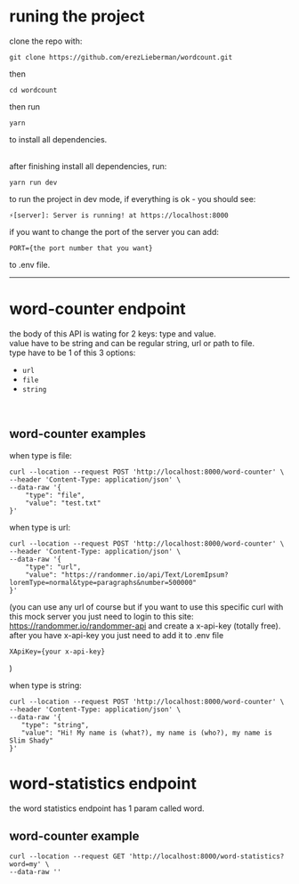 # runing the project
clone the repo with:
````
git clone https://github.com/erezLieberman/wordcount.git
````

then 
````
cd wordcount
````

then run 
````
yarn
````
to install all dependencies.
<br/><br/>


after finishing install all dependencies, run: 
````
yarn run dev
````
to run the project in dev mode, if everything is ok - you should see:
````
⚡️[server]: Server is running! at https://localhost:8000
````
if you want to change the port of the server you can add:
````
PORT={the port number that you want} 
````
to .env file.
___
# word-counter endpoint 
the body of this API is wating for 2 keys: type and value.
<br/>
value have to be string and can be regular string, url or path to file.
<br/>
type have to be 1 of this 3 options: 
* `url`
* `file`
* `string`
<br/>

## word-counter examples  
when type is file: 
````
curl --location --request POST 'http://localhost:8000/word-counter' \
--header 'Content-Type: application/json' \
--data-raw '{
    "type": "file",
    "value": "test.txt"
}'
````

when type is url: <br/> 
````
curl --location --request POST 'http://localhost:8000/word-counter' \
--header 'Content-Type: application/json' \
--data-raw '{
    "type": "url",
    "value": "https://randommer.io/api/Text/LoremIpsum?loremType=normal&type=paragraphs&number=500000"
}'
````

(you can use any url of course but if you want to use this specific curl with this mock server you just need to login to this site:
https://randommer.io/randommer-api
and create a x-api-key (totally free).
<br/>
after you have x-api-key you just need to add it to .env file
````
XApiKey={your x-api-key}
````
)

when type is string:
````
curl --location --request POST 'http://localhost:8000/word-counter' \
--header 'Content-Type: application/json' \
--data-raw '{
   "type": "string",
   "value": "Hi! My name is (what?), my name is (who?), my name is Slim Shady"
}'
````

# word-statistics endpoint 
the word statistics endpoint has 1 param called word.
## word-counter example
````
curl --location --request GET 'http://localhost:8000/word-statistics?word=my' \
--data-raw ''
````